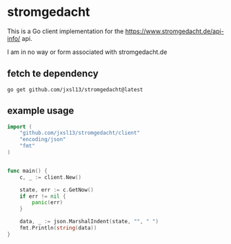 # stromgedacht

This is a Go client implementation for the https://www.stromgedacht.de/api-info/ api.


I am in no way or form associated with stromgedacht.de


## fetch te dependency
```shell
go get github.com/jxsl13/stromgedacht@latest
```


## example usage


```go
import (
    "github.com/jxsl13/stromgedacht/client"
    "encoding/json"
    "fmt"
)


func main() {
    c, _ := client.New()

    state, err := c.GetNow()
    if err != nil {
        panic(err)
    }

    data, _ := json.MarshalIndent(state, "", " ")
    fmt.Println(string(data))
}

```